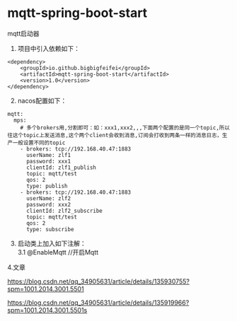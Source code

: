 # mqtt-spring-boot-start

mqtt启动器

1. 项目中引入依赖如下：<br>
```
<dependency>
    <groupId>io.github.bigbigfeifei</groupId>
    <artifactId>mqtt-spring-boot-start</artifactId>
    <version>1.0</version>
</dependency>
```

2. nacos配置如下：<br>
```
mqtt:
  mps:
    # 多个brokers用,分割即可：如：xxx1,xxx2,,,下面两个配置的是同一个topic,所以往这个topic上发送消息,这个两个client会收到消息,订阅会打收到两条一样的消息日志，生产一般设置不同的topic
    - brokers: tcp://192.168.40.47:1883
      userName: zlf1
      password: xxx1
      clientId: zlf1_publish
      topic: mqtt/test
      qos: 2
      type: publish
    - brokers: tcp://192.168.40.47:1883
      userName: zlf2
      password: xxx2
      clientId: zlf2_subscribe
      topic: mqtt/test
      qos: 2
      type: subscribe
```
3. 启动类上加入如下注解：<br>
3.1 @EnableMqtt //开启Mqtt<br>

4.文章

https://blog.csdn.net/qq_34905631/article/details/135930755?spm=1001.2014.3001.5501

https://blog.csdn.net/qq_34905631/article/details/135919966?spm=1001.2014.3001.5501s
